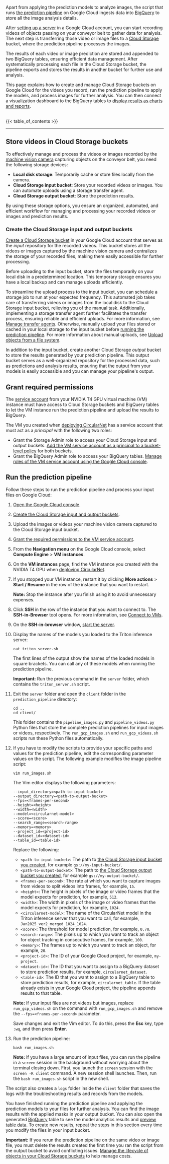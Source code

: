 Apart from applying the prediction models to analyze images, the script that runs [the prediction pipeline](./learn-about-pipeline) on Google Cloud ingests data into [BigQuery](https://cloud.google.com/bigquery) to store all the image analysis details.

After [setting up a server](/official/projects/waste_identification_ml/circularnet-docs/content/deploy-cn/start-server) in a Google Cloud account, you can start recording videos of objects passing on your conveyor belt to gather data for analysis. The next step is transferring those video or image files to a [Cloud Storage](https://cloud.google.com/storage) bucket, where the prediction pipeline processes the images.

The results of each video or image prediction are stored and appended to two
BigQuery tables, ensuring efficient data management. After systematically
processing each file in the Cloud Storage bucket, the pipeline exports and
stores the results in another bucket for further use and analysis.

This page explains how to create and manage Cloud Storage buckets on Google
Cloud for the videos you record, run the prediction pipeline to apply the
models, and process images for further analysis. You can then connect a
visualization dashboard to the BigQuery tables to [display results as charts and reports](/official/projects/waste_identification_ml/circularnet-docs/content/view-data/).<br/><br/>

{{< table_of_contents >}}

---

## Store videos in Cloud Storage buckets

To effectively manage and process the videos or images recorded by the [machine vision camera](/official/projects/waste_identification_ml/circularnet-docs/content/system-req/choose-camera/) capturing objects on the conveyor belt, you need the following storage devices:

-  **Local disk storage**: Temporarily cache or store files locally from the camera.
-  **Cloud Storage input bucket**: Store your recorded videos or images. You can automate uploads using a storage transfer agent.
-  **Cloud Storage output bucket**: Store the prediction results.

By using these storage options, you ensure an organized, automated, and
efficient workflow for managing and processing your recorded videos or images
and prediction results.

### Create the Cloud Storage input and output buckets

[Create a Cloud Storage bucket](https://cloud.google.com/storage/docs/creating-buckets) in your Google
Cloud account that serves as the _input_ repository for the recorded videos.
This bucket stores all the videos or images captured by the machine vision
camera and centralizes the storage of your recorded files, making them easily
accessible for further processing.

Before uploading to the input bucket, store the files temporarily on your local
disk in a predetermined location. This temporary storage ensures you have a
local backup and can manage uploads efficiently.

To streamline the upload process to the input bucket, you can schedule a storage job to run at your expected frequency. This automated job takes care of transferring videos or images from the local disk to the Cloud Storage input bucket, relieving you of the manual task. Additionally, implementing a storage transfer agent further facilitates the transfer process, ensuring reliable and efficient uploads. For more information, see [Manage transfer agents](https://cloud.google.com/storage-transfer/docs/managing-on-prem-agents). Otherwise, manually upload your files stored or cached in your local storage to the input bucket before [running the prediction pipeline](#run-the-prediction-pipeline). For more information about manual uploads, see [Upload objects from a file system](https://cloud.google.com/storage/docs/uploading-objects).

In addition to the input bucket, create another Cloud Storage _output_ bucket to
store the results generated by your prediction pipeline. This output bucket
serves as a well-organized repository for the processed data, such as
predictions and analysis results, ensuring that the output from your models is
easily accessible and you can manage your pipeline's output.

## Grant required permissions

The [service account](https://cloud.google.com/compute/docs/access/service-accounts#default_service_account)
from your NVIDIA T4 GPU virtual machine (VM) instance must have access to Cloud
Storage buckets and BigQuery tables to let the VM instance run the prediction
pipeline and upload the results to BigQuery.

The VM you created when [deploying CircularNet](/official/projects/waste_identification_ml/circularnet-docs/content/deploy-cn/) has a service
account that must act as a _principal_ with the following two roles:

-  Grant the Storage Admin role to access your Cloud Storage input and output buckets. [Add the VM service account as a principal to a bucket-level policy](https://cloud.google.com/storage/docs/access-control/using-iam-permissions#bucket-add) for both buckets.
-  Grant the BigQuery Admin role to access your BigQuery tables. [Manage roles of the VM service account using the Google Cloud console](https://cloud.google.com/iam/docs/manage-access-service-accounts).

## Run the prediction pipeline

Follow these steps to run the prediction pipeline and process your input files
on Google Cloud:

1. [Open the Google Cloud console](https://cloud.google.com/cloud-console).
1. [Create the Cloud Storage input and output buckets](#create-the-cloud-storage-input-and-output-buckets).
1. Upload the images or videos your machine vision camera captured to the Cloud
   Storage input bucket.
1. [Grant the required permissions to the VM service account](#grant-required-permissions).
1. From the **Navigation menu** on the Google Cloud console, select **Compute Engine** > **VM instances**.
1. On the **VM instances** page, find the VM instance you created with the
   NVIDIA T4 GPU when [deploying CircularNet](/official/projects/waste_identification_ml/circularnet-docs/content/deploy-cn/).
1. If you stopped your VM instance, restart it by clicking **More actions** >
   **Start / Resume** in the row of the instance that you want to restart.

    **Note:** Stop the instance after you finish using it to avoid unnecessary
    expenses.

1. Click **SSH** in the row of the instance that you want to connect to. The
   **SSH-in-Browser** tool opens. For more information, see [Connect to VMs](https://cloud.google.com/compute/docs/connect/standard-ssh#connect_to_vms).
1. On the **SSH-in-browser** window, [start the server](/official/projects/waste_identification_ml/circularnet-docs/content/deploy-cn/start-server).
1. Display the names of the models you loaded to the Triton inference server:

    ```
    cat triton_server.sh
    ```

    The first lines of the output show the names of the loaded models in square
    brackets. You can call any of these models when running the prediction
    pipeline.

    **Important:** Run the previous command in the `server` folder, which
    contains the `triton_server.sh` script.

1. Exit the `server` folder and open the `client` folder in the
   `prediction_pipeline` directory:

    ```
    cd ..
    cd client/
    ```

    This folder contains the `pipeline_images.py` and `pipeline_videos.py`
    Python files that store the complete prediction pipelines for input images
    or videos, respectively. The `run_gcp_images.sh` and `run_gcp_videos.sh`
    scripts run these Python files automatically.

1. If you have to modify the scripts to provide your specific paths and values
   for the prediction pipeline, edit the corresponding parameter values on the
   script. The following example modifies the image pipeline script:

    ```
    vim run_images.sh
    ```

	The Vim editor displays the following parameters:

    ```
    --input_directory=<path-to-input-bucket>
    --output_directory=<path-to-output-bucket>
    --fps=<frames-per-second>
    --height=<height>
    --width=<width>
    --model=<circularnet-model>
    --score=<score>
    --search_range=<search-range>
    --memory=<memory>
    --project_id=<project-id>
    --dataset_id=<dataset-id>
    --table_id=<table-id>
    ```

    Replace the following:

    -  `<path-to-input-bucket>`: The path to [the Cloud Storage input bucket you
       created](#create-the-cloud-storage-input-and-output-buckets), for example
       `gs://my-input-bucket/`.
    -  `<path-to-output-bucket>`: The path to [the Cloud Storage output bucket
       you created](#create-the-cloud-storage-input-and-output-buckets), for
       example `gs://my-output-bucket/`.
    -  `<frames-per-second>`: The rate at which you want to capture images from
       videos to split videos into frames, for example, `15`.
    -  `<height>`: The height in pixels of the image or video frames that the
       model expects for prediction, for example, `512`.
    -  `<width>`: The width in pixels of the image or video frames that the
       model expects for prediction, for example, `1024`.
    -  `<circularnet-model>`: The name of the CircularNet model in the Triton
       inference server that you want to call, for example,
       `Jan2025_ver2_merged_1024_1024`.
    -  `<score>`: The threshold for model prediction, for example, `0.70`.
    -  `<search-range>`: The pixels up to which you want to track an object for
       object tracking in consecutive frames, for example, `100`.
    -  `<memory>`: The frames up to which you want to track an object, for
       example, `20`.
    -  `<project-id>`: The ID of your Google Cloud project, for example,
       `my-project`.
    -  `<dataset-id>`: The ID that you want to assign to a BigQuery dataset to
       store prediction results, for example, `circularnet_dataset`.
    -  `<table-id>`: The ID that you want to assign to a BigQuery table to store
       prediction results, for example, `circularnet_table`. If the table
       already exists in your Google Cloud project, the pipeline appends results
       to that table.

    **Note:** If your input files are not videos but images, replace
    `run_gcp_videos.sh` on the command with `run_gcp_images.sh` and remove the
    `--fps=<frames-per-second>` parameter.

    Save changes and exit the Vim editor. To do this, press the **Esc** key,
    type `:wq`, and then press **Enter**.

1. Run the prediction pipeline:

    ```
    bash run_images.sh
    ```

    **Note:** If you have a large amount of input files, you can run the
    pipeline in a `screen` session in the background without worrying about the
    terminal closing down. First, you launch the `screen` session with the
    `screen -R client` command. A new session shell launches. Then, run the
    `bash run_images.sh` script in the new shell.

The script also creates a `logs` folder inside the `client` folder that saves
the logs with the troubleshooting results and records from the models.

You have finished running the prediction pipeline and applying the prediction models to your files for further analysis. You can find the image results with the applied masks in your output bucket. You can also open the generated [BigQuery](https://cloud.google.com/bigquery) table to see the model analytics results and [preview table data](https://cloud.google.com/bigquery/docs/quickstarts/load-data-console#preview_table_data). To create new results, repeat the steps in this section every time you modify the files in your input bucket.

**Important:** If you rerun the prediction pipeline on the same video or image file, you must delete the results created the first time you ran the script from the output bucket to avoid conflicting issues. [Manage the lifecycle of objects in your Cloud Storage buckets](https://cloud.google.com/storage/docs/lifecycle) to help manage costs.